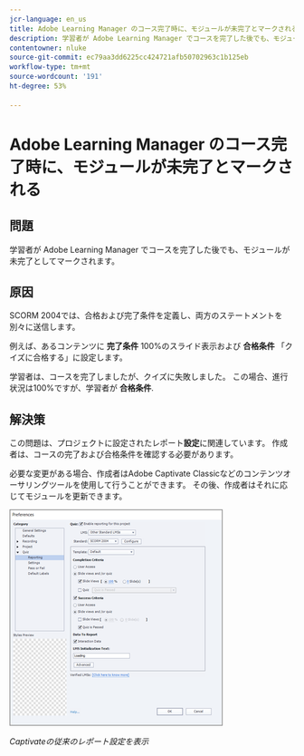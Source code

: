 ```yaml
---
jcr-language: en_us
title: Adobe Learning Manager のコース完了時に、モジュールが未完了とマークされる
description: 学習者が Adobe Learning Manager でコースを完了した後でも、モジュールが未完了としてマークされます。
contentowner: nluke
source-git-commit: ec79aa3dd6225cc424721afb50702963c1b125eb
workflow-type: tm+mt
source-wordcount: '191'
ht-degree: 53%

---
```




# Adobe Learning Manager のコース完了時に、モジュールが未完了とマークされる

## 問題

学習者が Adobe Learning Manager でコースを完了した後でも、モジュールが未完了としてマークされます。

## 原因

SCORM 2004では、合格および完了条件を定義し、両方のステートメントを別々に送信します。

例えば、あるコンテンツに **完了条件** 100%のスライド表示および **合格条件** 「クイズに合格する」に設定します。

学習者は、コースを完了しましたが、クイズに失敗しました。 この場合、進行状況は100%ですが、学習者が **合格条件**.

## 解決策

この問題は、プロジェクトに設定されたレポート&#x200B;**設定**&#x200B;に関連しています。 作成者は、コースの完了および合格条件を確認する必要があります。

必要な変更がある場合、作成者はAdobe Captivate Classicなどのコンテンツオーサリングツールを使用して行うことができます。 その後、作成者はそれに応じてモジュールを更新できます。

![](assets/scorm.png)

*Captivateの従来のレポート設定を表示*

